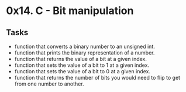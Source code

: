 # 0x14. C - Bit manipulation

## Tasks

- function that converts a binary number to an unsigned int.
- function that prints the binary representation of a number.
- function that returns the value of a bit at a given index.
- function that sets the value of a bit to 1 at a given index.
- function that sets the value of a bit to 0 at a given index.
- function that returns the number of bits you would need to flip to get from one number to another.